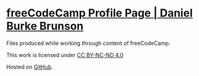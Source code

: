 # [freeCodeCamp Profile Page | Daniel Burke Brunson](https://www.freecodecamp.org/burkebrunson)

Files produced while working through content of freeCodeCamp.

This work is licensed under [CC BY-NC-ND 4.0](https://creativecommons.org/licenses/by-nc-nd/4.0/)

Hosted on <a href="https://github.com/burkebrunson/freeCodeCamp" target="_blank" rel="noopener">GitHub</a>.

